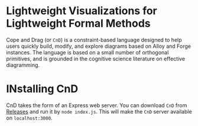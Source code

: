 # Lightweight Visualizations for Lightweight Formal Methods

Cope and Drag (or `CnD`) is a constraint-based language 
designed to help users quickly build, modify, and explore
diagrams based on Alloy and Forge instances.
The language is based on a small number of orthogonal primitives,
and is grounded in the cognitive science literature on 
effective diagramming.

# INstalling CnD

CnD takes the form of an Express web server. You can download `CnD` from [Releases](https://github.com/sidprasad/copeanddrag/releases) and run it by `node index.js`. This will make the `CnD` server available on `localhost:3000`.